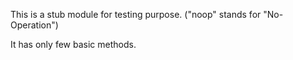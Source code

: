 
This is a stub module for testing purpose. ("noop" stands for "No-Operation") 

It has only few basic methods.
